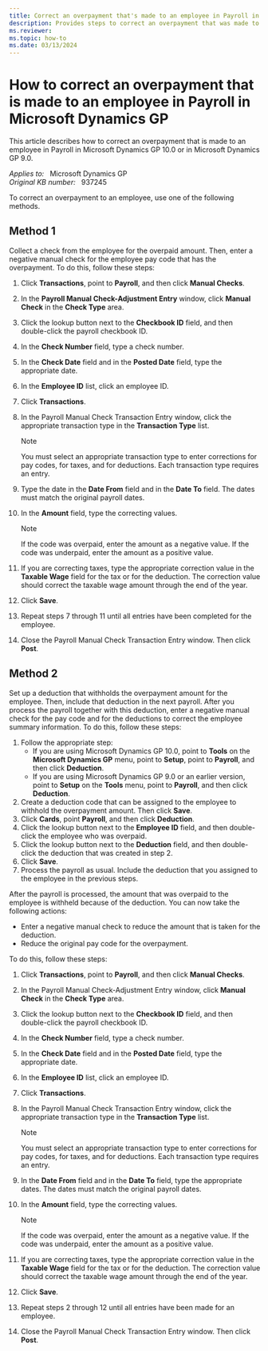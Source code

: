 ```yaml
---
title: Correct an overpayment that's made to an employee in Payroll in Microsoft Dynamics GP
description: Provides steps to correct an overpayment that was made to an employee in Payroll in Microsoft Dynamics GP 10.0 or in Microsoft Dynamics GP 9.0.
ms.reviewer:
ms.topic: how-to
ms.date: 03/13/2024
---
```

# How to correct an overpayment that is made to an employee in Payroll in Microsoft Dynamics GP

This article describes how to correct an overpayment that is made to an employee in Payroll in Microsoft Dynamics GP 10.0 or in Microsoft Dynamics GP 9.0.

_Applies to:_ &nbsp; Microsoft Dynamics GP  
_Original KB number:_ &nbsp; 937245

To correct an overpayment to an employee, use one of the following methods.

## Method 1

Collect a check from the employee for the overpaid amount. Then, enter a negative manual check for the employee pay code that has the overpayment. To do this, follow these steps:

1. Click **Transactions**, point to **Payroll**, and then click **Manual Checks**.
2. In the **Payroll Manual Check-Adjustment Entry** window, click **Manual Check** in the **Check Type** area.
3. Click the lookup button next to the **Checkbook ID** field, and then double-click the payroll checkbook ID.
4. In the **Check Number** field, type a check number.
5. In the **Check Date** field and in the **Posted Date** field, type the appropriate date.
6. In the **Employee ID** list, click an employee ID.
7. Click **Transactions**.
8. In the Payroll Manual Check Transaction Entry window, click the appropriate transaction type in the **Transaction Type** list.

    > [!NOTE]
    > You must select an appropriate transaction type to enter corrections for pay codes, for taxes, and for deductions. Each transaction type requires an entry.
9. Type the date in the **Date From** field and in the **Date To** field. The dates must match the original payroll dates.
10. In the **Amount** field, type the correcting values.

    > [!NOTE]
    > If the code was overpaid, enter the amount as a negative value. If the code was underpaid, enter the amount as a positive value.
11. If you are correcting taxes, type the appropriate correction value in the **Taxable Wage** field for the tax or for the deduction. The correction value should correct the taxable wage amount through the end of the year.
12. Click **Save**.
13. Repeat steps 7 through 11 until all entries have been completed for the employee.
14. Close the Payroll Manual Check Transaction Entry window. Then click **Post**.

## Method 2

Set up a deduction that withholds the overpayment amount for the employee. Then, include that deduction in the next payroll. After you process the payroll together with this deduction, enter a negative manual check for the pay code and for the deductions to correct the employee summary information. To do this, follow these steps:

1. Follow the appropriate step:
   - If you are using Microsoft Dynamics GP 10.0, point to **Tools** on the **Microsoft Dynamics GP** menu, point to **Setup**, point to **Payroll**, and then click **Deduction**.
   - If you are using Microsoft Dynamics GP 9.0 or an earlier version, point to **Setup** on the **Tools** menu, point to **Payroll**, and then click **Deduction**.
2. Create a deduction code that can be assigned to the employee to withhold the overpayment amount. Then click **Save**.
3. Click **Cards**, point **Payroll**, and then click **Deduction**.
4. Click the lookup button next to the **Employee ID** field, and then double-click the employee who was overpaid.
5. Click the lookup button next to the **Deduction** field, and then double-click the deduction that was created in step 2.
6. Click **Save**.
7. Process the payroll as usual. Include the deduction that you assigned to the employee in the previous steps.

After the payroll is processed, the amount that was overpaid to the employee is withheld because of the deduction. You can now take the following actions:

- Enter a negative manual check to reduce the amount that is taken for the deduction.
- Reduce the original pay code for the overpayment.

To do this, follow these steps:

1. Click **Transactions**, point to **Payroll**, and then click **Manual Checks**.
2. In the Payroll Manual Check-Adjustment Entry window, click **Manual Check** in the **Check Type** area.
3. Click the lookup button next to the **Checkbook ID** field, and then double-click the payroll checkbook ID.
4. In the **Check Number** field, type a check number.
5. In the **Check Date** field and in the **Posted Date** field, type the appropriate date.
6. In the **Employee ID** list, click an employee ID.
7. Click **Transactions**.
8. In the Payroll Manual Check Transaction Entry window, click the appropriate transaction type in the **Transaction Type** list.

    > [!NOTE]
    > You must select an appropriate transaction type to enter corrections for pay codes, for taxes, and for deductions. Each transaction type requires an entry.
9. In the **Date From** field and in the **Date To** field, type the appropriate dates. The dates must match the original payroll dates.
10. In the **Amount** field, type the correcting values.

    > [!NOTE]
    > If the code was overpaid, enter the amount as a negative value. If the code was underpaid, enter the amount as a positive value.
11. If you are correcting taxes, type the appropriate correction value in the **Taxable Wage** field for the tax or for the deduction. The correction value should correct the taxable wage amount through the end of the year.
12. Click **Save**.
13. Repeat steps 2 through 12 until all entries have been made for an employee.
14. Close the Payroll Manual Check Transaction Entry window. Then click **Post**.
